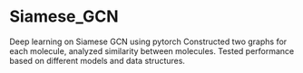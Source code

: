 # Siamese_GCN
Deep learning on Siamese GCN using pytorch
Constructed two graphs for each molecule, analyzed similarity between molecules.
Tested performance based on different models and data structures.
